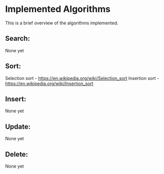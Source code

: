 # Implemented Algorithms
This is a brief overview of the algorithms implemented.

## Search:
None yet

## Sort:
Selection sort - https://en.wikipedia.org/wiki/Selection_sort
Insertion sort - https://en.wikipedia.org/wiki/Insertion_sort

## Insert:
None yet

## Update:
None yet

## Delete:
None yet
